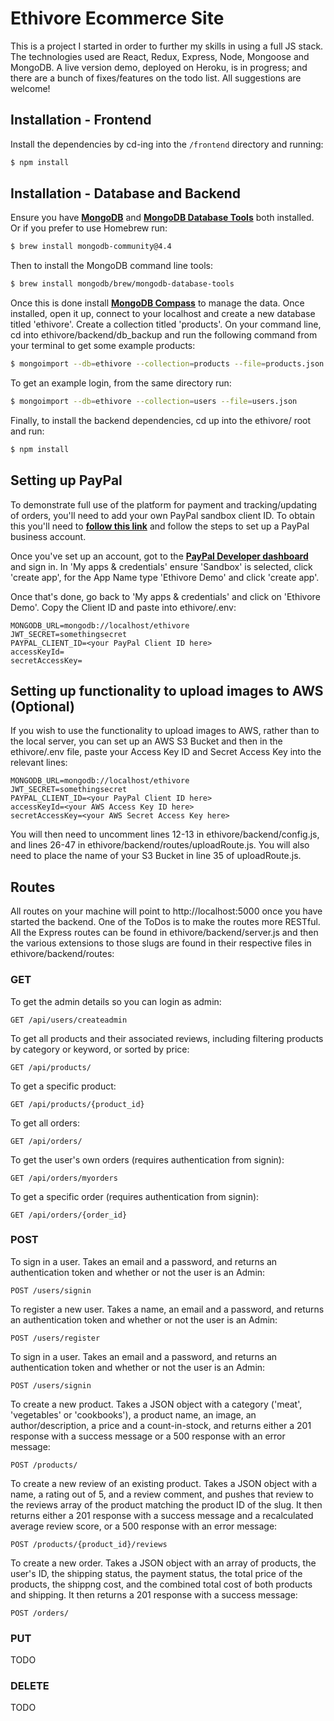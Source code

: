 
# Ethivore Ecommerce Site

This is a project I started in order to further my skills in using a full JS stack. The technologies used are React, Redux, Express, Node, Mongoose and MongoDB. A live version demo, deployed on Heroku, is in progress; and there are a bunch of fixes/features on the todo list. All suggestions are welcome!  


## Installation - Frontend

Install the dependencies by cd-ing into the `/frontend` directory and running:

```bash
$ npm install
``` 

## Installation - Database and Backend

Ensure you have **[MongoDB](https://www.mongodb.com/try/download/community)** and **[MongoDB Database Tools](https://www.mongodb.com/try/download/database-tools?tck=docs_databasetools)** both installed. Or if you prefer to use Homebrew run: 

```bash
$ brew install mongodb-community@4.4
```

Then to install the MongoDB command line tools:

```bash
$ brew install mongodb/brew/mongodb-database-tools
```

Once this is done install **[MongoDB Compass](https://www.mongodb.com/try/download/compass)** to manage the data. Once installed, open it up, connect to your localhost and create a new database titled 'ethivore'. Create a collection titled 'products'. On your command line, cd into ethivore/backend/db_backup and run the following command from your terminal to get some example products:

```bash
$ mongoimport --db=ethivore --collection=products --file=products.json
```

To get an example login, from the same directory run:

```bash
$ mongoimport --db=ethivore --collection=users --file=users.json
```

Finally, to install the backend dependencies, cd up into the ethivore/ root and run:

```bash
$ npm install
```

## Setting up PayPal

To demonstrate full use of the platform for payment and tracking/updating of orders, you'll need to add your own PayPal sandbox client ID. To obtain this you'll need to **[follow this link](https://www.paypal.com/bizsignup/#/checkAccount)** and follow the steps to set up a PayPal business account. 

Once you've set up an account, got to the **[PayPal Developer dashboard](https://developer.paypal.com/developer/applications)** and sign in. In 'My apps & credentials' ensure 'Sandbox' is selected, click 'create app', for the App Name type 'Ethivore Demo' and click 'create app'.

Once that's done, go back to 'My apps & credentials' and click on 'Ethivore Demo'. Copy the Client ID and paste into ethivore/.env:

```text
MONGODB_URL=mongodb://localhost/ethivore
JWT_SECRET=somethingsecret
PAYPAL_CLIENT_ID=<your PayPal Client ID here>
accessKeyId=
secretAccessKey=
```

## Setting up functionality to upload images to AWS (Optional)

If you wish to use the functionality to upload images to AWS, rather than to the local server, you can set up an AWS S3 Bucket and then in the ethivore/.env file, paste your Access Key ID and Secret Access Key into the relevant lines:

```text
MONGODB_URL=mongodb://localhost/ethivore
JWT_SECRET=somethingsecret
PAYPAL_CLIENT_ID=<your PayPal Client ID here>
accessKeyId=<your AWS Access Key ID here>
secretAccessKey=<your AWS Secret Access Key here>
```

You will then need to uncomment lines 12-13 in ethivore/backend/config.js, and lines 26-47 in ethivore/backend/routes/uploadRoute.js. You will also need to place the name of your S3 Bucket in line 35 of uploadRoute.js.

## Routes

All routes on your machine will point to http://localhost:5000 once you have started the backend. One of the ToDos is to make the routes more RESTful. All the Express routes can be found in ethivore/backend/server.js and then the various extensions to those slugs are found in their respective files in ethivore/backend/routes:

### GET

To get the admin details so you can login as admin:

```
GET /api/users/createadmin
```

To get all products and their associated reviews, including filtering products by category or keyword, or sorted by price:

```
GET /api/products/
```

To get a specific product:

```
GET /api/products/{product_id}
```

To get all orders:

```
GET /api/orders/
```

To get the user's own orders (requires authentication from signin):
```
GET /api/orders/myorders
```

To get a specific order (requires authentication from signin):

```
GET /api/orders/{order_id}
```

### POST

To sign in a user. Takes an email and a password, and returns an authentication token and whether or not the user is an Admin:

```
POST /users/signin
```

To register a new user. Takes a name, an email and a password, and returns an authentication token and whether or not the user is an Admin:

```
POST /users/register
```

To sign in a user. Takes an email and a password, and returns an authentication token and whether or not the user is an Admin:

```
POST /users/signin
```

To create a new product. Takes a JSON object with a category ('meat', 'vegetables' or 'cookbooks'), a product name, an image, an author/description, a price and a count-in-stock, and returns either a 201 response with a success message or a 500 response with an error message:

```
POST /products/
```

To create a new review of an existing product. Takes a JSON object with a name, a rating out of 5, and a review comment, and pushes that review to the reviews array of the product matching the product ID of the slug. It then returns either a 201 response with a success message and a recalculated average review score, or a 500 response with an error message:

```
POST /products/{product_id}/reviews
```

To create a new order. Takes a JSON object with an array of products, the user's ID, the shipping status, the payment status, the total price of the products, the shippng cost, and the combined total cost of both products and shipping. It then returns a 201 response with a success message:

```
POST /orders/
```

### PUT

TODO

### DELETE

TODO